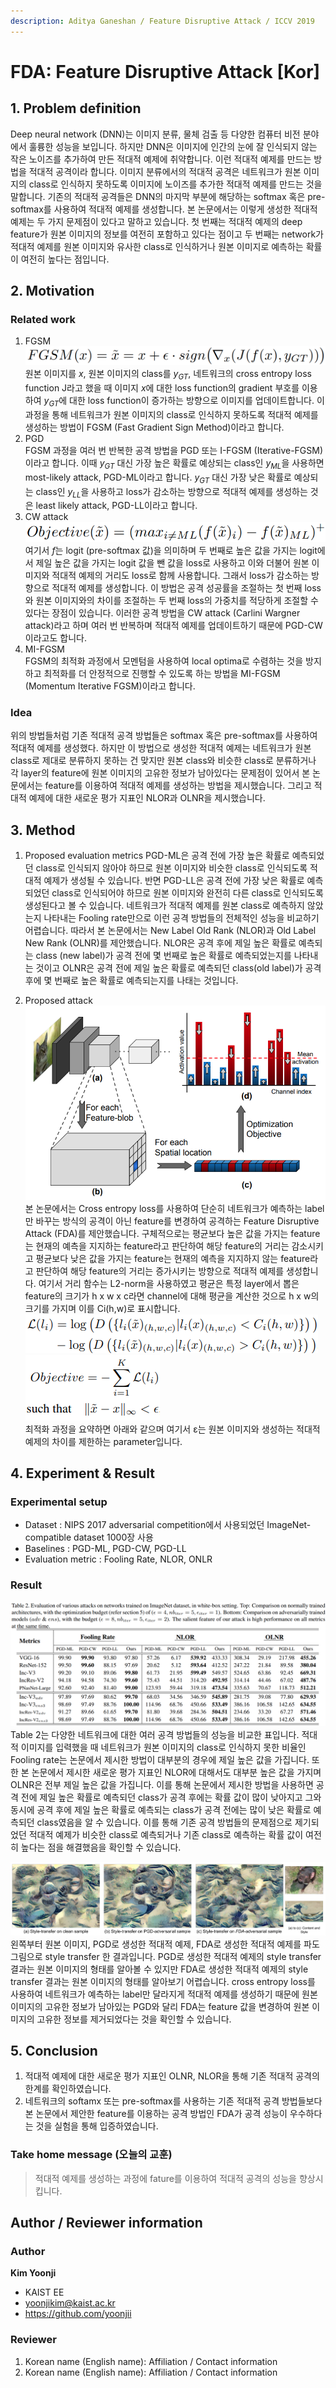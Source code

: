 ```yaml
---
description: Aditya Ganeshan / Feature Disruptive Attack / ICCV 2019
---
```



# FDA: Feature Disruptive Attack \[Kor\]

##  1. Problem definition
Deep neural network (DNN)는 이미지 분류, 물체 검출 등 다양한 컴퓨터 비전 분야에서 훌륭한 성능을 보입니다. 하지만 DNN은 이미지에 인간의 눈에 잘 인식되지 않는 작은 노이즈를 추가하여 만든 적대적 예제에 취약합니다. 이런 적대적 예제를 만드는 방법을 적대적 공격이라 합니다. 이미지 분류에서의 적대적 공격은 네트워크가 원본 이미지의 class로 인식하지 못하도록 이미지에 노이즈를 추가한 적대적 예제를 만드는 것을 말합니다. 기존의 적대적 공격들은 DNN의 마지막 부분에 해당하는 softmax 혹은 pre-softmax를 사용하여 적대적 예제를 생성합니다. 본 논문에서는 이렇게 생성한 적대적 예제는 두 가지 문제점이 있다고 말하고 있습니다. 첫 번째는 적대적 예제의 deep feature가 원본 이미지의 정보를 여전히 포함하고 있다는 점이고 두 번째는 network가 적대적 예제를 원본 이미지와 유사한 class로 인식하거나 원본 이미지로 예측하는 확률이 여전히 높다는 점입니다.


## 2. Motivation

### Related work
1. FGSM  
![Figure 1](../../.gitbook/assets/29/FGSM.png)    
원본 이미지를 $x$, 원본 이미지의 class를 $y_{GT}$, 네트워크의 cross entropy loss function J라고 했을 때 이미지 $x$에 대한 loss function의 gradient 부호를 이용하여 $y_{GT}$에 대한 loss function이 증가하는 방향으로 이미지를 업데이트합니다. 이 과정을 통해 네트워크가 원본 이미지의 class로 인식하지 못하도록 적대적 예제를 생성하는 방법이 FGSM (Fast Gradient Sign Method)이라고 합니다.
2. PGD  
FGSM 과정을 여러 번 반복한 공격 방법을 PGD 또는 I-FGSM (Iterative-FGSM)이라고 합니다.
이때 $y_{GT}$ 대신 가장 높은 확률로 예상되는 class인 $y_{ML}$을 사용하면 most-likely attack, PGD-ML이라고 합니다. $y_{GT}$ 대신 가장 낮은 확률로 예상되는 class인 $y_{LL}$을 사용하고 loss가 감소하는 방향으로 적대적 예제를 생성하는 것은 least likely attack, PGD-LL이라고 합니다.
3. CW attack  
![Figure 2](../../.gitbook/assets/29/CW.png)    
여기서 $f$는 logit (pre-softmax 값)을 의미하며 두 번째로 높은 값을 가지는 logit에서 제일 높은 값을 가지는 logit 값을 뺀 값을 loss로 사용하고 이와 더불어 원본 이미지와 적대적 예제의 거리도 loss로 함께 사용합니다. 그래서 loss가 감소하는 방향으로 적대적 예제를 생성합니다. 
이 방법은 공격 성공률을 조절하는 첫 번째 loss와 원본 이미지와의 차이를 조절하는 두 번째 loss의 가중치를 적당하게 조절할 수 있다는 장점이 있습니다.
이러한 공격 방법을 CW attack (Carlini Wargner attack)라고 하며 여러 번 반복하며 적대적 예제를 업데이트하기 때문에 PGD-CW이라고도 합니다.
4. MI-FGSM  
FGSM의 최적화 과정에서 모멘텀을 사용하여 local optima로 수렴하는 것을 방지하고 최적화를 더 안정적으로 진행할 수 있도록 하는 방법을 MI-FGSM (Momentum Iterative FGSM)이라고 합니다.

### Idea
위의 방법들처럼 기존 적대적 공격 방법들은 softmax 혹은 pre-softmax를 사용하여 적대적 예제를 생성했다. 하지만 이 방법으로 생성한 적대적 예제는 네트워크가 원본 class로 제대로 분류하지 못하는 건 맞지만 원본 class와 비슷한 class로 분류하거나 각 layer의 feature에 원본 이미지의 고유한 정보가 남아있다는 문제점이 있어서 본 논문에서는 feature를 이용하여 적대적 예제를 생성하는 방법을 제시했습니다. 그리고 적대적 예제에 대한 새로운 평가 지표인 NLOR과 OLNR을 제시했습니다. 


## 3. Method
1. Proposed evaluation metrics
PGD-ML은 공격 전에 가장 높은 확률로 예측되었던 class로 인식되지 않아야 하므로 원본 이미지와 비슷한 class로 인식되도록 적대적 예제가 생성될 수 있습니다. 반면 PGD-LL은 공격 전에 가장 낮은 확률로 예측되었던 class로 인식되어야 하므로 원본 이미지와 완전히 다른 class로 인식되도록 생성된다고 볼 수 있습니다. 네트워크가 적대적 예제를 원본 class로 예측하지 않았는지 나타내는 Fooling rate만으로 이런 공격 방법들의 전체적인 성능을 비교하기 어렵습니다. 따라서 본 논문에서는 New Label Old Rank (NLOR)과 Old Label New Rank (OLNR)를 제안했습니다. 
NLOR은 공격 후에 제일 높은 확률로 예측되는 class (new label)가 공격 전에 몇 번째로 높은 확률로 예측되었는지를 나타내는 것이고 OLNR은 공격 전에 제일 높은 확률로 예측되던 class(old label)가 공격 후에 몇 번째로 높은 확률로 예측되는지를 나태는 것입니다.

2. Proposed attack  
![Figure 3](../../.gitbook/assets/29/attack_figure.png)  
본 논문에서는 Cross entropy loss를 사용하여 단순히 네트워크가 예측하는 label만 바꾸는 방식의 공격이 아닌 feature를 변경하여 공격하는 Feature Disruptive Attack (FDA)를 제안했습니다. 구체적으로는 평균보다 높은 값을 가지는 feature는 현재의 예측을 지지하는 feature라고 판단하여 해당 feature의 거리는 감소시키고 평균보다 낮은 값을 가지는 feature는 현재의 예측을 지지하지 않는 feature라고 판단하여 해당 feature의 거리는 증가시키는 방향으로 적대적 예제를 생성합니다. 여기서 거리 함수는 L2-norm을 사용하였고 평균은 특정 layer에서 뽑은 feature의 크기가 h x w x c라면 channel에 대해 평균을 계산한 것으로 h x w의 크기를 가지며 이를 Ci(h,w)로 표시합니다.  
![Figure 4](../../.gitbook/assets/29/attack_loss.png)  
![Figure 5](../../.gitbook/assets/29/attack_method.png)  
최적화 과정을 요약하면 아래와 같으며 여기서 ε는 원본 이미지와 생성하는 적대적 예제의 차이를 제한하는 parameter입니다.


## 4. Experiment & Result

### Experimental setup
* Dataset : NIPS 2017 adversarial competition에서 사용되었던 ImageNet-compatible dataset 1000장 사용
* Baselines : PGD-ML, PGD-CW, PGD-LL
* Evaluation metric : Fooling Rate, NLOR, ONLR

### Result
![Table 1](../../.gitbook/assets/29/table.png)  
Table 2는 다양한 네트워크에 대한 여러 공격 방법들의 성능을 비교한 표입니다.
적대적 이미지를 입력했을 때 네트워크가 원본 이미지의 class로 인식하지 못한 비율인 Fooling rate는 논문에서 제시한 방법이 대부분의 경우에 제일 높은 값을 가집니다. 또한 본 논문에서 제시한 새로운 평가 지표인 NLOR에 대해서도 대부분 높은 값을 가지며 OLNR은 전부 제일 높은 값을 가집니다. 이를 통해 논문에서 제시한 방법을 사용하면 공격 전에 제일 높은 확률로 예측되던 class가 공격 후에는 확률 값이 많이 낮아지고 그와 동시에 공격 후에 제일 높은 확률로 예측되는 class가 공격 전에는 많이 낮은 확률로 예측되던 class였음을 알 수 있습니다. 이를 통해 기존 공격 방법들의 문제점으로 제기되었던 적대적 예제가 비슷한 class로 예측되거나 기존 class로 예측하는 확률 값이 여전히 높다는 점을 해결했음을 확인할 수 있습니다.  

![Figure 6](../../.gitbook/assets/29/style_transfer.png)  
왼쪽부터 원본 이미지, PGD로 생성한 적대적 예제, FDA로 생성한 적대적 예제를 파도 그림으로 style transfer 한 결과입니다. PGD로 생성한 적대적 예제의 style transfer 결과는 원본 이미지의 형태를 알아볼 수 있지만 FDA로 생성한 적대적 예제의 style transfer 결과는 원본 이미지의 형태를 알아보기 어렵습니다. cross entropy loss를 사용하여 네트워크가 예측하는 label만 달라지게 적대적 예제를 생성하기 때문에 원본 이미지의 고유한 정보가 남아있는 PGD와 달리 FDA는 feature 값을 변경하여 원본 이미지의 고유한 정보를 제거되었다는 것을 확인할 수 있습니다.

## 5. Conclusion

1. 적대적 예제에 대한 새로운 평가 지표인 OLNR, NLOR을 통해 기존 적대적 공격의 한계를 확인하였습니다.
2. 네트워크의 softamx 또는 pre-softmax를 사용하는 기존 적대적 공격 방법들보다 본 논문에서 제안한 feature를 이용하는 공격 방법인 FDA가 공격 성능이 우수하다는 것을 실험을 통해 입증하였습니다.

### Take home message \(오늘의 교훈\)

> 적대적 예제를 생성하는 과정에 fature를 이용하여 적대적 공격의 성능을 향상시킵니다.


## Author / Reviewer information

### Author

**Kim Yoonji** 

* KAIST EE
* yoonjikim@kaist.ac.kr
* https://github.com/yoonjii

### Reviewer

1. Korean name \(English name\): Affiliation / Contact information
2. Korean name \(English name\): Affiliation / Contact information
